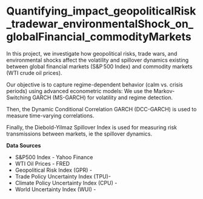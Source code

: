 # Quantifying_impact_geopoliticalRisk_tradewar_environmentalShock_on_globalFinancial_commodityMarkets

In this project, we investigate how geopolitical risks, trade wars, and environmental shocks affect the volatility and spillover dynamics existing between global financial markets (S&P 500 Index) and commodity markets (WTI crude oil prices).

Our objective is to capture regime-dependent behavior (calm vs. crisis periods) using advanced econometric models:
We use the Markov-Switching GARCH (MS-GARCH) for volatility and regime detection.

Then, the Dynamic Conditional Correlation GARCH (DCC-GARCH) is used to measure time-varying correlations.

Finally, the Diebold-Yilmaz Spillover Index is used for measuring risk transmissions between markets, ie the spillover dynamics.

**Data Sources**
- S&P500 Index - Yahoo Finance
- WTI Oil Prices - FRED
- Geopolitical Risk Index (GPR) -
- Trade Policy Uncertainty Index (TPU)-
- Climate Policy Uncertainty Index (CPU) -
- World Uncertainty Index (WUI) - 
